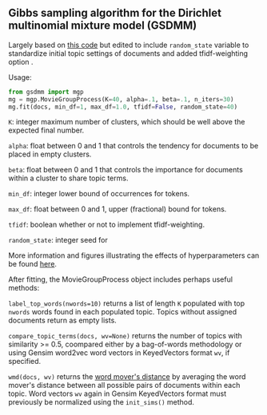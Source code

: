 ## Gibbs sampling algorithm for the Dirichlet multinomial mixture model (GSDMM)

Largely based on [this code](https://github.com/rwalk/gsdmm) but edited to include `random_state` variable to standardize initial topic settings of documents and added tfidf-weighting option .

Usage:
```python
from gsdmm import mgp
mg = mgp.MovieGroupProcess(K=40, alpha=.1, beta=.1, n_iters=30)
mg.fit(docs, min_df=1, max_df=1.0, tfidf=False, random_state=40)
```

`K`: integer maximum number of clusters, which should be well above the expected final number.

`alpha`: float between 0 and 1 that controls the tendency for documents to be placed in empty clusters.

`beta`: float between 0 and 1 that controls the importance for documents within a cluster to share topic terms.

`min_df`: integer lower bound of occurrences for tokens.

`max_df`: float between 0 and 1, upper (fractional) bound for tokens.

`tfidf`: boolean whether or not to implement tfidf-weighting.

`random_state`: integer seed for

More information and figures illustrating the effects of hyperparameters can be found [here](https://dl.acm.org/doi/10.1145/2623330.2623715).

After fitting, the MovieGroupProcess object includes perhaps useful methods:

`label_top_words(nwords=10)` returns a list of length `K` populated with top `nwords` words found in each populated topic. Topics without assigned documents return as empty lists.

`compare_topic_terms(docs, wv=None)` returns the number of topics with similarity >= 0.5, coompared either by a bag-of-words methodology or using Gensim word2vec word vectors in KeyedVectors format `wv`, if specified.

`wmd(docs, wv)` returns the [word mover's distance](http://proceedings.mlr.press/v37/kusnerb15.pdf) by averaging the word mover's distance between all possible pairs of documents within each topic. Word vectors `wv` again in Gensim KeyedVectors format must previously be normalized using the `init_sims()` method.
